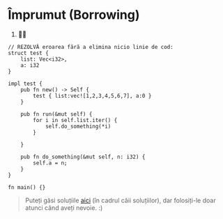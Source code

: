 # Împrumut (Borrowing)

1. 🌟🌟
```rust,editable
// REZOLVĂ eroarea fără a elimina nicio linie de cod:
struct test {
    list: Vec<i32>,
    a: i32
}

impl test {
    pub fn new() -> Self {
        test { list:vec![1,2,3,4,5,6,7], a:0 }
    }

    pub fn run(&mut self) {
        for i in self.list.iter() {
            self.do_something(*i)
        }

    }

    pub fn do_something(&mut self, n: i32) {
        self.a = n;
    }
}

fn main() {}
```
> Puteți găsi soluțiile [aici](https://github.com/sunface/rust-by-practice) (în cadrul căii soluțiilor), dar folosiți-le doar atunci când aveți nevoie. :)
